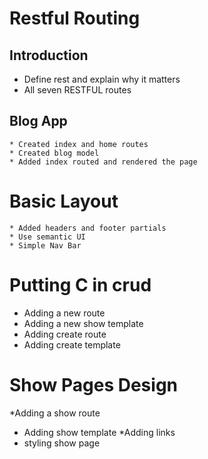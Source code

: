 # Restful Routing

## Introduction

  * Define rest and explain why it matters
  * All seven RESTFUL routes


## Blog App

    * Created index and home routes
    * Created blog model
    * Added index routed and rendered the page


# Basic Layout

    * Added headers and footer partials
    * Use semantic UI
    * Simple Nav Bar


# Putting C in crud

  * Adding a new route
  * Adding a new show template
  * Adding create route
  * Adding create template


# Show Pages Design

  *Adding  a show route
  * Adding show template
  *Adding links
  * styling show page
